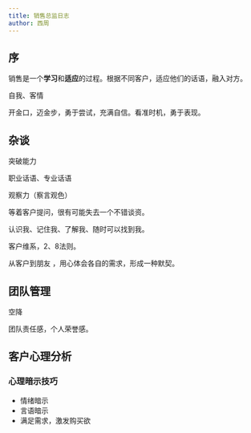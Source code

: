 ```yaml
---
title: 销售总监日志
author: 西周
---
```




## 序
销售是一个**学习**和**适应**的过程。根据不同客户，适应他们的话语，融入对方。

自我、客情

开金口，迈金步，勇于尝试，充满自信。看准时机，勇于表现。

## 杂谈

突破能力  

职业话语、专业话语

观察力（察言观色）

等着客户提问，很有可能失去一个不错谈资。

认识我、记住我、了解我、随时可以找到我。

客户维系，2、8法则。

从客户到朋友 ，用心体会各自的需求，形成一种默契。

## 团队管理

空降  

团队责任感，个人荣誉感。

## 客户心理分析

### 心理暗示技巧
- 情绪暗示
- 言语暗示
- 满足需求，激发购买欲

